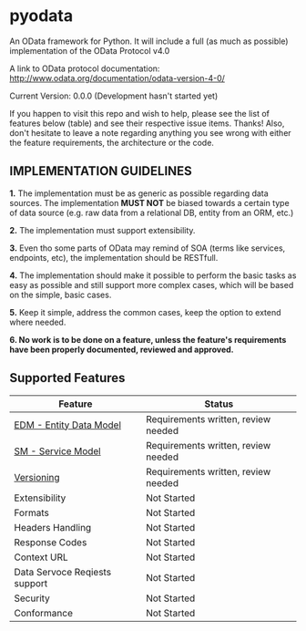 pyodata
=======

An OData framework for Python. It will include a full (as much as possible) implementation of the OData Protocol v4.0

A link to OData protocol documentation: http://www.odata.org/documentation/odata-version-4-0/

Current Version: 0.0.0 (Development hasn't started yet)

If you happen to visit this repo and wish to help, please see the list of features below (table) and see their respective issue items. Thanks!
Also, don't hesitate to leave a note regarding anything you see wrong with either the feature requirements, the architecture or the code.

## IMPLEMENTATION GUIDELINES

**1.** The implementation must be as generic as possible regarding data sources. The implementation **MUST NOT** be biased towards a certain type of data source (e.g. raw data from a relational DB, entity from an ORM, etc.)

**2.** The implementation must support extensibility.

**3.** Even tho some parts of OData may remind of SOA (terms like services, endpoints, etc), the implementation should be RESTfull.

**4.** The implementation should make it possible to perform the basic tasks as easy as possible and still support more complex cases, which will be based on the simple, basic cases.

**5.** Keep it simple, address the common cases, keep the option to extend where needed.

**6. No work is to be done on a feature, unless the feature's requirements have been properly documented, reviewed and approved.**

## Supported Features

|Feature | Status|
|--------|--------|
|[EDM - Entity Data Model](https://github.com/Terfin/pyodata/issues/1) | Requirements written, review needed |
|[SM - Service Model](https://github.com/Terfin/pyodata/issues/2) | Requirements written, review needed |
|[Versioning](https://github.com/Terfin/pyodata/issues/3) | Requirements written, review needed |
| Extensibility | Not Started |
| Formats | Not Started |
| Headers Handling | Not Started |
| Response Codes | Not Started |
| Context URL | Not Started |
| Data Servoce Reqiests support | Not Started |
| Security | Not Started |
| Conformance | Not Started |

